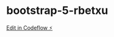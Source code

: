# bootstrap-5-rbetxu

[Edit in Codeflow ⚡️](https://stackblitz.com/~/github.com/mikeyhodl/bootstrap-5-rbetxu)